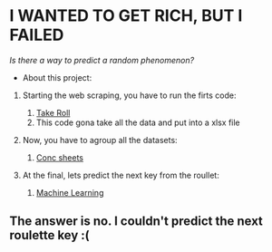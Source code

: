 # I WANTED TO GET RICH, BUT I FAILED

*Is there a way to predict a random phenomenon?*

* About this project:
1. Starting the web scraping, you have to run the firts code:
	1. [Take Roll](/takeroll.py)
	2. This code gona take all the data and put into a xlsx file

2. Now, you have to agroup all the datasets:
	1. [Conc sheets](/concsheets.py)

3. At the final, lets predict the next key from the roullet:
	1. [Machine Learning](/machinelearn.py)

## The answer is no. I couldn't predict the next roulette key :(
